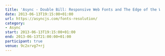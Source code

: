 ```yaml
---
title: 'Async - Double Bill: Responsive Web Fonts and The Edge of the Web'
date: 2013-06-13T19:15:00+01:00
url: https://asyncjs.com/fonts-resolution/
category:
- Async
start: 2013-06-13T19:15:00+01:00
end: 2013-06-13T21:00:00+01:00
participant: true
venue: 9c2xrvg7+rj
---
```

